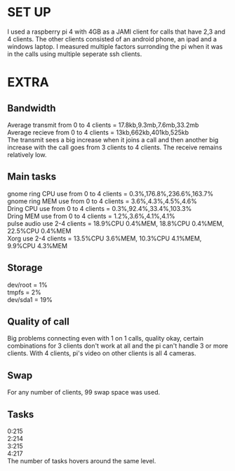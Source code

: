 # SET UP
I used a raspberry pi 4 with 4GB as a JAMI client for calls that have 2,3 and 4 clients. The other clients consisted of an android phone, an ipad and a windows laptop. I measured multiple factors surronding the pi when it was in the calls using multiple seperate ssh clients.  
# EXTRA
## Bandwidth
Average transmit from 0 to 4 clients = 17.8kb,9.3mb,7.6mb,33.2mb      
Average recieve from 0 to 4 clients = 13kb,662kb,401kb,525kb        
The transmit sees a big increase when it joins a call and then another big increase with the call goes from 3 clients to 4 clients. The receive remains relatively low.  
## Main tasks
gnome ring CPU use from 0 to 4 clients = 0.3%,176.8%,236.6%,163.7%     
gnome ring MEM use from 0 to 4 clients = 3.6%,4.3%,4.5%,4.6%     
Dring CPU use from 0 to 4 clients = 0.3%,92.4%,33.4%,103.3%     
Dring MEM use from 0 to 4 clients = 1.2%,3.6%,4.1%,4.1%     
pulse audio use 2-4 clients = 18.9%CPU 0.4%MEM, 18.8%CPU 0.4%MEM, 22.5%CPU 0.4%MEM  
Xorg use 2-4 clients = 13.5%CPU 3.6%MEM, 10.3%CPU 4.1%MEM, 9.9%CPU 4.3%MEM  
## Storage
dev/root = 1%    
tmpfs = 2%    
dev/sda1 = 19%     
## Quality of call
Big problems connecting even with 1 on 1 calls, quality okay, certain combinations for 3 clients don't work at all and the pi can't handle 3 or more clients. With 4 clients, pi's video on other clients is all 4 cameras.  
## Swap 
For any number of clients, 99 swap space was used.  
## Tasks
0:215    
2:214    
3:215  
4:217    
The number of tasks hovers around the same level.  
